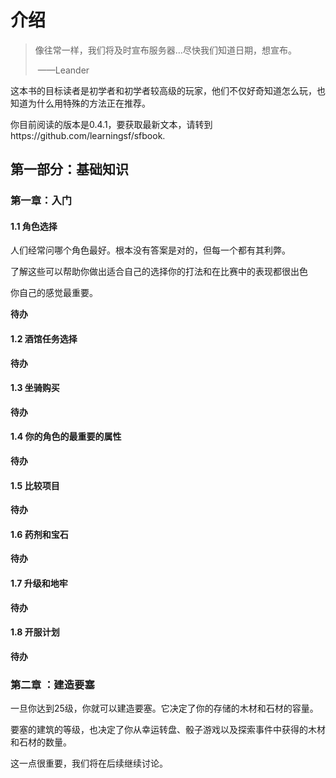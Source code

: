 # 介绍

>  像往常一样，我们将及时宣布服务器…尽快我们知道日期，想宣布。
>
> ​			——Leander

​    这本书的目标读者是初学者和初学者较高级的玩家，他们不仅好奇知道怎么玩，也知道为什么用特殊的方法正在推荐。

​    你目前阅读的版本是0.4.1，要获取最新文本，请转到https://github.com/learningsf/sfbook.

## 第一部分：基础知识

### 第一章：入门

#### 1.1  角色选择

   人们经常问哪个角色最好。根本没有答案是对的，但每一个都有其利弊。

了解这些可以帮助你做出适合自己的选择你的打法和在比赛中的表现都很出色

你自己的感觉最重要。

**待办**

#### 1.2  酒馆任务选择

**待办**

#### 1.3 坐骑购买

**待办**

#### 1.4  你的角色的最重要的属性

**待办**

#### 1.5  比较项目

**待办**

#### 1.6 药剂和宝石

**待办**

#### 1.7 升级和地牢

**待办**

#### 1.8 开服计划

**待办**

### 第二章 ：建造要塞

   一旦你达到25级，你就可以建造要塞。它决定了你的存储的木材和石材的容量。

   要塞的建筑的等级，也决定了你从幸运转盘、骰子游戏以及探索事件中获得的木材和石材的数量。

   这一点很重要，我们将在后续继续讨论。